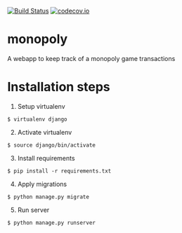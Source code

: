 [![Build Status](https://travis-ci.org/anirudh-acharya/monopoly.png?branch=master)](https://travis-ci.org/anirudh-acharya/monopoly)
[![codecov.io](http://codecov.io/github/anirudh-acharya/monopoly/coverage.svg?branch=master)](http://codecov.io/github/anirudh-acharya/monopoly?branch=master)

# monopoly
A webapp to keep track of a monopoly game transactions

# Installation steps
1. Setup virtualenv
```
$ virtualenv django
```
2. Activate virtualenv
```
$ source django/bin/activate
```
3. Install requirements
```
$ pip install -r requirements.txt
```
4. Apply migrations
```
$ python manage.py migrate
```
5. Run server
```
$ python manage.py runserver
```
